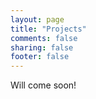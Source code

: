 ```yaml
---
layout: page
title: "Projects"
comments: false
sharing: false
footer: false
---
```


Will come soon!
